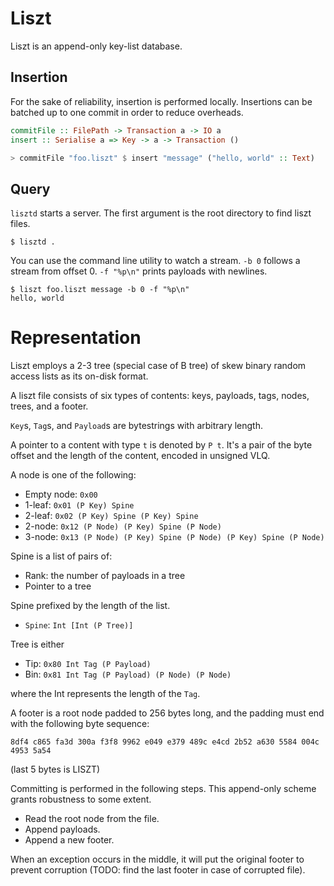 # Liszt

Liszt is an append-only key-list database.

## Insertion

For the sake of reliability, insertion is performed locally.
Insertions can be batched up to one commit in order to reduce overheads.

```haskell
commitFile :: FilePath -> Transaction a -> IO a
insert :: Serialise a => Key -> a -> Transaction ()

> commitFile "foo.liszt" $ insert "message" ("hello, world" :: Text)
```

## Query

`lisztd` starts a server. The first argument is the root directory to find liszt
files.

```
$ lisztd .
```

You can use the command line utility to watch a stream. `-b 0` follows a stream
from offset 0. `-f "%p\n"` prints payloads with newlines.

```
$ liszt foo.liszt message -b 0 -f "%p\n"
hello, world
```

# Representation

Liszt employs a 2-3 tree (special case of B tree) of skew binary random access lists as its on-disk format.

A liszt file consists of six types of contents: keys, payloads, tags, nodes, trees, and a footer.

`Key`s, `Tag`s, and `Payload`s are bytestrings with arbitrary length.

A pointer to a content with type `t` is denoted by `P t`.
It's a pair of the byte offset and the length of the content, encoded in unsigned VLQ.

A node is one of the following:

* Empty node: `0x00`
* 1-leaf: `0x01 (P Key) Spine`
* 2-leaf: `0x02 (P Key) Spine (P Key) Spine`
* 2-node: `0x12 (P Node) (P Key) Spine (P Node)`
* 3-node: `0x13 (P Node) (P Key) Spine (P Node) (P Key) Spine (P Node)`

Spine is a list of pairs of:

* Rank: the number of payloads in a tree
* Pointer to a tree

Spine prefixed by the length of the list.

* `Spine`: `Int [Int (P Tree)]`

Tree is either

* Tip: `0x80 Int Tag (P Payload)`
* Bin: `0x81 Int Tag (P Payload) (P Node) (P Node)`

where the Int represents the length of the `Tag`.

A footer is a root node padded to 256 bytes long, and the padding must end with the following byte sequence:

```
8df4 c865 fa3d 300a f3f8 9962 e049 e379 489c e4cd 2b52 a630 5584 004c 4953 5a54
```

(last 5 bytes is LISZT)

Committing is performed in the following steps. This append-only scheme grants robustness to some extent.

* Read the root node from the file.
* Append payloads.
* Append a new footer.

When an exception occurs in the middle, it will put the original footer to prevent corruption
(TODO: find the last footer in case of corrupted file).
